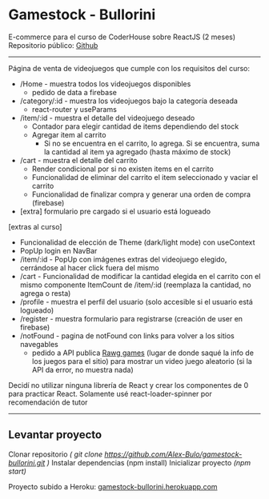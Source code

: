 # Gamestock - Bullorini
E-commerce para el curso de CoderHouse sobre ReactJS (2 meses)
Repositorio público: [Github](https://github.com/Alex-Bulo/gamestock-bullorini)
***

Página de venta de videojuegos que cumple con los requisitos del curso:
 - /Home - muestra todos los videojuegos disponibles 
	 - pedido de data a firebase
 - /category/:id - muestra los videojuegos bajo la categoría deseada
	 - react-router y useParams
 - /item/:id - muestra el detalle del videojuego deseado
	 - Contador para elegir cantidad de items dependiendo del stock
	 - Agregar item al carrito 
		 - Si no se encuentra en el carrito, lo agrega. Si se encuentra, suma la cantidad al item ya agregado (hasta máximo de stock)
- /cart - muestra el detalle del carrito
	 - Render condicional por si no existen items en el carrito
	 - Funcionalidad de eliminar del carrito el item seleccionado y vaciar el carrito
	 - Funcionalidad de finalizar compra y generar una orden de compra (firebase)
 - [extra] formulario pre cargado si el usuario está logueado

[extras al curso]
- Funcionalidad de elección de Theme (dark/light mode) con useContext
- PopUp login en NavBar
- /item/:id - PopUp con imágenes extras del videojuego elegido, cerrándose al hacer click fuera del mismo
 - /cart - Funcionalidad de modificar la cantidad elegida en el carrito con el mismo componente ItemCount de /item/:id (reemplaza la cantidad, no agrega o resta)
- /profile - muestra el perfil del usuario (solo accesible si el usuario está logueado)
- /register - muestra formulario para registrarse (creación de user en firebase)
- /notFound - pagina de notFound con links para volver a los sitios navegables
	- pedido a API publica [Rawg games](https://rawg.io/apidocs) (lugar de donde saqué la info de los juegos para el sitio) para mostrar un video juego aleatorio (si la API da error, no muestra nada)

Decidí no utilizar ninguna librería de React y crear los componentes de 0 para practicar React. Solamente usé react-loader-spinner por recomendación de tutor
***

## Levantar proyecto

Clonar repositorio *( git clone https://github.com/Alex-Bulo/gamestock-bullorini.git )*
Instalar dependencias (npm install)
Inicializar proyecto *(npm start)*

Proyecto subido a Heroku: [gamestock-bullorini.herokuapp.com](http://gamestock-bullorini.herokuapp.com/)

